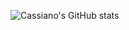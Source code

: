 ![Cassiano's GitHub stats](https://github-readme-stats.vercel.app/api?username=cassianorcarneiro&show_icons=true&theme=radical)
